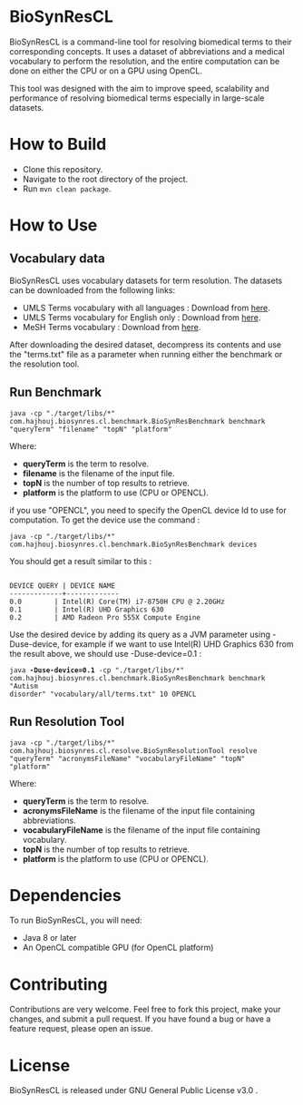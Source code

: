 # BioSynResCL

BioSynResCL is a command-line tool for resolving biomedical terms to their corresponding concepts. It uses a dataset of abbreviations and a medical vocabulary to perform the resolution, and the entire computation can be done on either the CPU or on a GPU using OpenCL.

This tool was designed with the aim to improve speed, scalability and performance of resolving biomedical terms especially in large-scale datasets.

# How to Build

* Clone this repository.
* Navigate to the root directory of the project.
* Run <code>mvn clean package</code>.

# How to Use
## Vocabulary data

BioSynResCL uses vocabulary datasets for term resolution. The datasets can be downloaded from the following links:

* UMLS Terms vocabulary with all languages : Download from [here](http://89.40.6.5/all.zip).
* UMLS Terms vocabulary for English only : Download from [here](http://89.40.6.5/eng.zip).
* MeSH Terms vocabulary : Download from [here](http://89.40.6.5/msh.zip).

After downloading the desired dataset, decompress its contents and use the "terms.txt" file as a parameter when running either the benchmark or the resolution tool.

## Run Benchmark

<code>java -cp "./target/libs/*" com.hajhouj.biosynres.cl.benchmark.BioSynResBenchmark benchmark "queryTerm" "filename" "topN" "platform"</code>

Where:

* **queryTerm** is the term to resolve.
* **filename** is the filename of the input file.
* **topN** is the number of top results to retrieve.
* **platform** is the platform to use (CPU or OPENCL).

if you use "OPENCL", you need to specify the OpenCL device Id to use for computation. To get the device use the command :

<code>java -cp "./target/libs/*" com.hajhouj.biosynres.cl.benchmark.BioSynResBenchmark devices</code>

You should get a result similar to this :

<code>
DEVICE QUERY | DEVICE NAME
-------------+-------------
0.0        | Intel(R) Core(TM) i7-8750H CPU @ 2.20GHz
0.1        | Intel(R) UHD Graphics 630
0.2        | AMD Radeon Pro 555X Compute Engine
</code>

Use the desired device by adding its query as a JVM parameter using -Duse-device, for example if we want to use Intel(R) UHD Graphics 630 from the result above, we should use -Duse-device=0.1 :

<code>java **-Duse-device=0.1** -cp "./target/libs/*" com.hajhouj.biosynres.cl.benchmark.BioSynResBenchmark benchmark "Autism disorder" "vocabulary/all/terms.txt" 10 OPENCL</code>

## Run Resolution Tool

<code>java -cp "./target/libs/*" com.hajhouj.biosynres.cl.resolve.BioSynResolutionTool resolve "queryTerm" "acronymsFileName" "vocabularyFileName" "topN" "platform"</code>

Where:

* **queryTerm** is the term to resolve.
* **acronymsFileName** is the filename of the input file containing abbreviations.
* **vocabularyFileName** is the filename of the input file containing vocabulary.
* **topN** is the number of top results to retrieve.
* **platform** is the platform to use (CPU or OPENCL).

# Dependencies

To run BioSynResCL, you will need:

* Java 8 or later
* An OpenCL compatible GPU (for OpenCL platform)



# Contributing

Contributions are very welcome. Feel free to fork this project, make your changes, and submit a pull request. If you have found a bug or have a feature request, please open an issue.

# License

BioSynResCL is released under GNU General Public License v3.0 .

